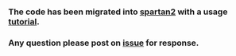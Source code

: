### The code has been migrated into [spartan2](https://github.com/BGT-M/spartan2) with a usage [tutorial](https://github.com/BGT-M/spartan2-tutorials/blob/master/FlowScope.ipynb).

### Any question please post on [issue](https://github.com/BGT-M/spartan2/issues) for response.
